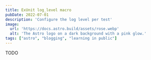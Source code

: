 ```yaml
---
title: ExUnit log_level macro
pubDate: 2022-07-01
description: 'Configure the log level per test'
image:
  url: 'https://docs.astro.build/assets/rose.webp'
  alt: 'The Astro logo on a dark background with a pink glow.'
tags: ["astro", "blogging", "learning in public"]
---
```


TODO

